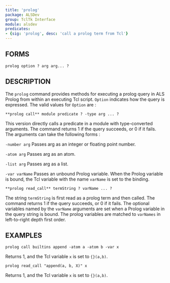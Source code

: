 ```yaml
---
title: 'prolog'
package: ALSDev
group: TclTk Interface
module: alsdev
predicates:
- {sig: 'prolog', desc: 'call a prolog term from Tcl'}
---
```


## FORMS
```
prolog option ? arg arg... ?
```
## DESCRIPTION

The `prolog` command provides methods for executing a prolog query in ALS Prolog from within an executing Tcl script. `Option` indicates how the query is expressed. The valid values for `Option` are :
```
**prolog call** module predicate ? -type arg ... ?
```
This version directly calls a predicate in a module with type-converted arguments. The command returns 1 if the query succeeds, or 0 if it fails. The arguments can take the following forms :

`-number arg` Passes arg as an integer or floating point number.

`-atom arg` Passes arg as an atom.

`-list arg` Passes arg as a list.

`-var varName` Passes an unbound Prolog variable. When the Prolog variable is bound, the Tcl variable with the name `varName` is set to the binding.
```
**prolog read_call** termString ? varName ... ?
```
The string `termString` is first read as a prolog term and then called. The command returns 1 if the query succeeds, or 0 if it fails. The optional variables named by the `varName` arguments are set when a Prolog variable in the query string is bound. The prolog variables are matched to `varNames` in left-to-right depth first order.

## EXAMPLES
```
prolog call builtins append -atom a -atom b -var x
```
Returns 1, and the Tcl variable `x` is set to `{}(a,b)`.
```
prolog read_call "append(a, b, X)" x
```
Returns 1, and the Tcl variable `x` is set to `{}(a,b)`.

